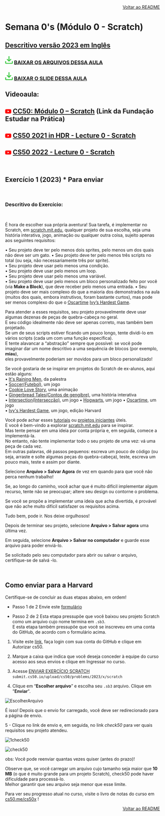 <p align="right">
   <a href="https://patyfil.github.io/cs50-cc50-harvard/">Voltar ao README</a>
</p>

# Semana 0's (Módulo 0 - Scratch) 
## [Descritivo versão 2023 em Inglês](https://cs50.harvard.edu/x/2023/psets/0/scratch/)  

### <img src="assets/baixar.svg" width=25 /> [BAIXAR OS ARQUIVOS DESSA AULA](./assets/ArquivosZips/semana0/src0.zip)  
### <img src="assets/baixar.svg" width=25 /> [BAIXAR O SLIDE DESSA AULA](./assets/slides/0-Scratch.pdf)  

## Videoaula:

## <img src="assets/youtube.svg" width=20 /> [CC50: Módulo 0 – Scratch](https://www.youtube.com/watch?v=9iPsnGJ3kVE&t=55s) (Link da Fundação Estudar na Prática)  

## <img src="assets/youtube.svg" width=20 /> [CS50 2021 in HDR - Lecture 0 - Scratch](https://www.youtube.com/watch?v=1tnj3UCkuxU&t=7s)  

## <img src="assets/youtube.svg" width=20 /> [CS50 2022 - Lecture 0 - Scratch](https://www.youtube.com/watch?v=4MIBGO9YnCg&t=224s)

<br>

## Exercício 1 (2023)  * Para enviar  

<br>

### **Descritivo do Exercício**:

<br>

É hora de escolher sua própria aventura! Sua tarefa, é implementar no Scratch, em [scratch.mit.edu](https://scratch.mit.edu/), qualquer projeto de sua escolha, seja uma história interativa, jogo, animação ou qualquer outra coisa, sujeito apenas aos seguintes requisitos:  

•	Seu projeto deve ter pelo menos dois sprites, pelo menos um dos quais não deve ser um gato.
•	Seu projeto deve ter pelo menos três scripts no total (ou seja, não necessariamente três por sprite).  
•	Seu projeto deve usar pelo menos uma condição.  
•	Seu projeto deve usar pelo menos um loop.  
•	Seu projeto deve usar pelo menos uma variável.  
•	Seu projeto deve usar pelo menos um bloco personalizado feito por você (via **Make a Block**), que deve receber pelo menos uma entrada.
•	Seu projeto deve ser mais complexo do que a maioria dos demonstrados na aula (muitos dos quais, embora instrutivos, foram bastante curtos), mas pode ser menos complexo do que o [Oscartime](https://scratch.mit.edu/projects/277537196) [Ivy’s Hardest Game](https://scratch.mit.edu/projects/326129433). 

Para atender a esses requisitos, seu projeto provavelmente deve usar algumas dezenas de peças de quebra-cabeça no geral.  
E seu código idealmente não deve ser apenas correto, mas também bem projetado.  
Se um de seus scripts estiver ficando um pouco longo, tente dividi-lo em vários scripts (cada um com uma função específica).  
E tente alavancar a “abstração” sempre que possível: se você pode imaginar dar um nome descritivo a uma sequência de blocos (por exemplo, **miau**),  
eles provavelmente poderiam ser movidos para um bloco personalizado!  

Se você gostaria de se inspirar em projetos do Scratch de ex-alunos, aqui estão alguns:  
•	[It's Raining Men](https://scratch.mit.edu/projects/37412/), da palestra  
•	[Soccer(Futebol)](https://scratch.mit.edu/projects/37413/), um jogo  
•	[Cookie Love Story](https://scratch.mit.edu/projects/26329196/), uma animação  
•	[Gingerbread Tales(Contos de gengibre)](https://scratch.mit.edu/projects/277536784/), uma história interativa  
•	[Intersection(Intersecção)](https://scratch.mit.edu/projects/75390754/), um jogo 
•  [Hogwarts](https://scratch.mit.edu/projects/422258685), um jogo
•	[Oscartime](https://scratch.mit.edu/projects/277537196/), um jogo  
•	[Ivy's Hardest Game](https://scratch.mit.edu/projects/326129587/), um jogo, edição Harvard 

Você pode achar esses [tutoriais](https://scratch.mit.edu/projects/770688685/editor) ou [projetos iniciantes](https://scratch.mit.edu/starter-projects) úteis.   
E você é bem-vindo a explorar [scratch.mit.edu](scratch.mit.edu) para se inspirar.   
Mas tente pensar em uma ideia por conta própria e, em seguida, comece a implementá-la.   
No entanto, não tente implementar todo o seu projeto de uma vez: vá uma peça de cada vez.   
Em outras palavras, dê passos pequenos: escreva um pouco de código (ou seja, arraste e solte algumas peças do quebra-cabeça), teste, escreva um pouco mais, 
teste e assim por diante.  

Selecione **Arquivo > Salvar Agora** de vez em quando para que você não perca nenhum trabalho!  

Se, ao longo do caminho, você achar que é muito difícil implementar algum recurso, tente não se preocupar; altere seu design ou contorne o problema.  

Se você se propõe a implementar uma ideia que acha divertida, é provável que não ache muito difícil satisfazer os requisitos acima.  

Tudo bem, pode ir. Nos deixe orgulhosos!  

Depois de terminar seu projeto, selecione **Arquivo > Salvar agora** uma última vez.  

Em seguida, selecione **Arquivo > Salvar no computador** e guarde esse arquivo para poder enviá-lo.  

Se solicitado pelo seu computador para abrir ou salvar o arquivo, certifique-se de salvá -lo.

<br>

## Como enviar para a Harvard
Certifique-se de concluir as duas etapas abaixo, em ordem!

* Passo 1 de 2
Envie este [formulário](https://docs.google.com/forms/d/e/1FAIpQLSfP8M4l3D1dIFtpo7pfxlN4tQgPPZtbowKz7sokeRTdr0-v6g/viewform)  

* Passo 2 de 2
Esta etapa pressupõe que você baixou seu projeto Scratch como um arquivo cujo nome termina em `.sb3`.  
E esta etapa também pressupõe que você se inscreveu em uma conta do GitHub, de acordo com o formulário acima.  

1.	Visite este [link](https://submit.cs50.io/), faça login com sua conta do GitHub e clique em Autorizar cs50.  

2.	Marque a caixa que indica que você deseja conceder à equipe do curso acesso aos seus envios e clique em Ingressar no curso.  

3.	Acesse [ENVIAR EXERCÍCIO SCRATCH](submit.cs50.io/upload/cs50/problems/2023/x/scratch)  `submit.cs50.io/upload/cs50/problems/2023/x/scratch`  

4.	Clique em “**Escolher arquivo**” e escolha seu `.sb3` arquivo. Clique em "**Enviar**".  

![EscolherArquivo](https://user-images.githubusercontent.com/41968938/210815352-f7e1a513-dbe9-4b46-bba7-8db45f795fa4.jpg)

É isso! Depois que o envio for carregado, você deve ser redirecionado para a página de envio.  

5 - Clique no link de envio e, em seguida, no link *check50* para ver quais requisitos seu projeto atendeu.  

![1check50](https://user-images.githubusercontent.com/41968938/210815410-bb23bca1-b285-4222-9dad-97f2aebe499e.jpg)

![check50](https://user-images.githubusercontent.com/41968938/210815482-6a317faf-a4a3-4db6-849c-e09e8fb1ee9d.jpg)

obs: Você pode reenviar quantas vezes quiser (antes do prazo)!  

Observe que, se você carregar um arquivo cujo tamanho seja maior que **10 MB** (o que é muito grande para um projeto Scratch), check50 pode haver dificuldade para processá-lo.  
Melhor garantir que seu arquivo seja menor que esse limite.  

Para ver seu progresso atual no curso, visite o livro de notas do curso em [cs50.me/cs50x](cs50.me/cs50x) !

<p align="right">
   <a href="https://patyfil.github.io/cs50-cc50-harvard/">Voltar ao README</a>
</p>
